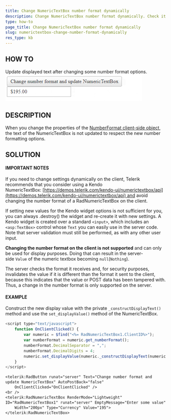 ```yaml
---
title: Change NumericTextBox number format dynamically
description: Change NumericTextBox number format dynamically. Check it now!
type: how-to
page_title: Change NumericTextBox number format dynamically
slug: numerictextbox-change-number-format-dynamically
res_type: kb
---
```



## HOW TO

Update displayed text after changing some number format options.  
![numeric-format-update](images/numerictextbox-format-update.gif)

## DESCRIPTION

When you change the properties of the [NumberFormat client-side object](https://docs.telerik.com/devtools/aspnet-ajax/controls/numerictextbox/client-side-programming/numberformat-client-object), the text of the NumericTextBox is not updated to respect the new number formatting options.

## SOLUTION

#### IMPORTANT NOTES

If you need to change settings dynamically on the client, Telerik recommends that you consider using a Kendo NumericTextBox: [https://demos.telerik.com/kendo-ui/numerictextbox/api](https://demos.telerik.com/kendo-ui/numerictextbox/api) and avoid changing the number format of a RadNumericTextBox on the client.   

 If setting new values for the Kendo widget options is not sufficient for you, you can always .destroy() the widget and re-create it with new settings. A Kendo widget is created over a standard `<input>`, which includes an `<asp:TextBox>` control whose `Text` you can easily use in the server code. Note that server validation must still be performed, as with any other user input.

**Changing the number format on the client is not supported** and can only be used for display purposes. Doing that can result in the server-side `Value` of the numeric textbox becoming `null`(`Nothing`).

The server checks the format it receives and, for security purposes, invalidates the value if it is different than the format it sent to the client, because this indicates that the value or POST data has been tampered with. Thus, a change in the number format is only supported on the server.

#### EXAMPLE

Construct the new display value with the private `_constructDisplayText()` method and use the `set_displayValue()` method of the NumericTextBox.


````JavaScript
<script type="text/javascript">
    function OnClientClicked() {
        var numeric = $find("<%= RadNumericTextBox1.ClientID%>");
        var numberFormat = numeric.get_numberFormat();
        numberFormat.DecimalSeparator = ",";
        numberFormat.DecimalDigits = 4;
        numeric.set_displayValue(numeric._constructDisplayText(numeric.get_value()))
    }
</script>
````

````ASP.NET
<telerik:RadButton runat="server" Text="Change number format and update NumericTextBox" AutoPostBack="false"
    OnClientClicked="OnClientClicked" />
<br />
<telerik:RadNumericTextBox RenderMode="Lightweight" ID="RadNumericTextBox1" runat="server" EmptyMessage="Enter some value"
    Width="200px" Type="Currency" Value="195">
</telerik:RadNumericTextBox>
````



